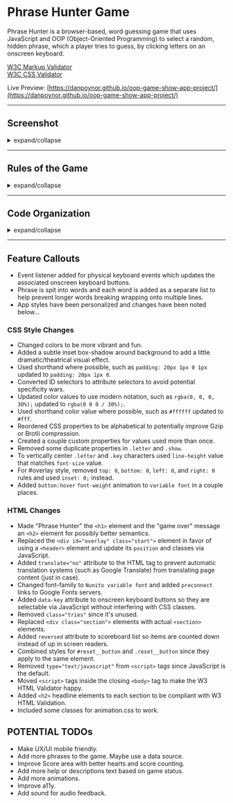 # Phrase Hunter Game

Phrase Hunter is a browser-based, word guessing game that uses JavaScript and OOP (Object-Oriented Programming) to select a random, hidden phrase, which a player tries to guess, by clicking letters on an onscreen keyboard.

[W3C Markup Validator](https://validator.w3.org/nu/?doc=https%3A%2F%2Fdanpoynor.github.io%2Foop-game-show-app-project%2F)<br>
[W3C CSS Validator](http://jigsaw.w3.org/css-validator/validator?uri=https%3A%2F%2Fdanpoynor.github.io%2Foop-game-show-app-project%2Fcss%2Fstyles.css&profile=css3svg&usermedium=all&warning=1&vextwarning=)

Live Preview: [https://danpoynor.github.io/oop-game-show-app-project/](https://danpoynor.github.io/oop-game-show-app-project/)

---

## Screenshot

<details>
<summary>expand/collapse</summary>

![Screen Shot 2022-01-20 at 12 15 29 PM](https://user-images.githubusercontent.com/764270/150398404-97918613-f329-413e-b4af-b15087f768cf.png)

</details>

---

## Rules of the Game

<details>
<summary>expand/collapse</summary>

- The player&rsquo;s goal is to guess all the letters in a hidden, random phrase. At the beginning, the player only sees the number of letters and words in the phrase, - represented by blank boxes on the screen.
- The player clicks an onscreen keyboard to guess letters in the phrase.
- The letter is disabled on the onscreen keyboard and a player can&rsquo;t select that letter again.
- If the selected letter is in the phrase at least once, the letter and its position in the phrase is highlighted on screen. All instances of the letter are made visible - (so if there are 3 A&rsquo;s, all of the A&rsquo;s in the phrase appear at once).
- If the selected letter is not in the phrase, one of the player&rsquo;s hearts in the scoreboard is changed from a &ldquo;live&rdquo; heart to a "lost" heart.
- The player keeps choosing letters until they reveal all the letters in the phrase, or they make five incorrect guesses.

</details>

---

## Code Organization

<details>
<summary>expand/collapse</summary>

app.js

```javascript
const game = new Game()
document.addEventListener('click', (ev) => {})
document.addEventListener('keydown', (ev) => {})
document.addEventListener('keyup', ev => {})
```

Game.js

```javascript
class Game {
  constructor() {}
  getRandomPhrase() {}
  startGame() {}
  resetGame() {}
  gameOver(game) {}
  checkForWin() {}
  removeLife() {}
  handleInteraction(ev) {}
}
```

Phrase.js

```javascript
class Phrase {
  constructor(phrase) {}
  addPhraseToDisplay() {}
  checkLetter(letter) {}
  showMatchedLetter(letter) {}
}
```

</details>

---

## Feature Callouts

- Event listener added for physical keyboard events which updates the associated onscreen keyboard buttons.
- Phrase is spit into words and each word is added as a separate list to help prevent longer words breaking wrapping onto multiple lines.
- App styles have been personalized and changes have been noted below...

### CSS Style Changes

- Changed colors to be more vibrant and fun.
- Added a subtle inset box-shadow around background to add a little dramatic/theatrical visual effect.
- Used shorthand where possible, such as `padding: 20px 1px 0 1px` updated to `padding: 20px 1px 0`.
- Converted ID selectors to attribute selectors to avoid potential specificity wars.
- Updated color values to use modern notation, such as `rgba(0, 0, 0, 30%);` updated to `rgba(0 0 0 / 30%);`.
- Used shorthand color value where possible, such as `#ffffff` updated to `#fff`.
- Reordered CSS properties to be alphabetical to potentially improve Gzip or Brotli compression.
- Created a couple custom properties for values used more than once.
- Removed some duplicate properties in `.letter` and `.show`.
- To vertically center `.letter` and `.key` characters used `line-height` value that matches `font-size` value.
- For #overlay style, removed `top: 0`, `bottom: 0`, `left: 0`, and `right: 0` rules and used `inset: 0;` instead.
- Added `button:hover` `font-weight` animation to `variable font` in a couple places.

### HTML Changes

- Made "Phrase Hunter" the `<h1>` element and the "game over" message an `<h2>` element for possibly better semantics.
- Replaced the `<div id="overlay" class="start">` element in favor of using a `<header>` element and update its `position` and classes via JavaScript.
- Added `translate="no"` attribute to the HTML tag to prevent automatic translation systems (such as Google Translate) from translating page content (just in case).
- Changed font-family to `Nunito variable font` and added `preconnect` links to Google Fonts servers.
- Added `data-key` attribute to onscreen keyboard buttons so they are selectable via JavaScript without interfering with CSS classes.
- Removed `class="tries"` since it's unused.
- Replaced `<div class="section">` elements with actual `<section>` elements.
- Added `reversed` attribute to scoreboard list so items are counted down instead of up in screen readers.
- Combined styles for `#reset__button` and `.reset__button` since they apply to the same element.
- Removed `type="text/javascript"` from `<script>` tags since JavaScript is the default.
- Moved `<script>` tags inside the closing `<body>` tag to make the W3 HTML Validator happy.
- Added `<h2>` headline elements to each section to be compliant with W3 HTML Validation.
- Included some classes for animation.css to work.

## POTENTIAL TODOs

- Make UX/UI mobile friendly.
- Add more phrases to the game. Maybe use a data source.
- Improve Score area with better hearts and score counting.
- Add more help or descriptions text based on game status.
- Add more animations.
- Improve a11y.
- Add sound for audio feedback.
